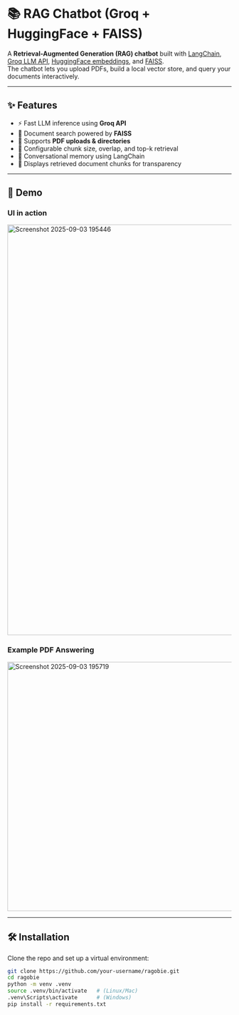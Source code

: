 # 📚 RAG Chatbot (Groq + HuggingFace + FAISS)

A **Retrieval-Augmented Generation (RAG) chatbot** built with [LangChain](https://www.langchain.com/), [Groq LLM API](https://groq.com/), [HuggingFace embeddings](https://huggingface.co/sentence-transformers), and [FAISS](https://github.com/facebookresearch/faiss).  
The chatbot lets you upload PDFs, build a local vector store, and query your documents interactively.

---

## ✨ Features
- ⚡ Fast LLM inference using **Groq API**  
- 🔎 Document search powered by **FAISS**  
- 📑 Supports **PDF uploads & directories**  
- 🧩 Configurable chunk size, overlap, and top-k retrieval  
- 💬 Conversational memory using LangChain  
- 📖 Displays retrieved document chunks for transparency  

---

## 📸 Demo

### UI in action
<img width="1919" height="921" alt="Screenshot 2025-09-03 195446" src="https://github.com/user-attachments/assets/14da754e-a0e6-4b51-ab76-db124fe1d5d7" />

### Example PDF Answering
<img width="538" height="559" alt="Screenshot 2025-09-03 195719" src="https://github.com/user-attachments/assets/17adca8b-252b-40a7-ab07-f2e3a247fa7f" />

---

## 🛠️ Installation

Clone the repo and set up a virtual environment:

```bash
git clone https://github.com/your-username/ragobie.git
cd ragobie
python -m venv .venv
source .venv/bin/activate   # (Linux/Mac)
.venv\Scripts\activate      # (Windows)
pip install -r requirements.txt
